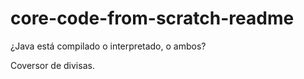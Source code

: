 # core-code-from-scratch-readme
¿Java está compilado o interpretado, o ambos?

Coversor de divisas.
